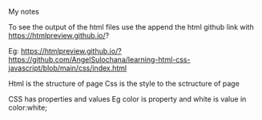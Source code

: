 My notes

To see the output of the html files 
use the append the html github link with https://htmlpreview.github.io/?

Eg:
https://htmlpreview.github.io/?https://github.com/AngelSulochana/learning-html-css-javascript/blob/main/css/index.html


Html is the structure of page
Css is the style to the sctructure of page

CSS has properties and values 
Eg color is property and white is value in color:white; 